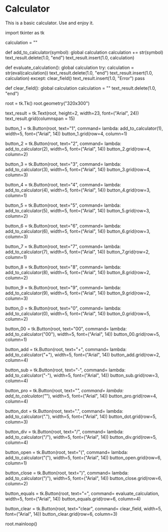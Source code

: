 # Calculator
This is a basic calculator. Use and enjoy it.

import tkinter as tk

calculation = ""

def add_to_calculator(symbol):
    global calculation
    calculation += str(symbol)
    text_result.delete(1.0, "end")
    text_result.insert(1.0, calculation)

def evaluate_calculation():
    global calculation
    try:
        calculation = str(eval(calculation))
        text_result.delete(1.0, "end")
        text_result.insert(1.0, calculation)
    except:
        clear_field()
        text_result.insert(1.0, "Error")
    pass

def clear_field():
    global calculation
    calculation = ""
    text_result.delete(1.0, "end")

root = tk.Tk()
root.geometry("320x300")

text_result = tk.Text(root, height=2, width=23, font=("Arial", 24))
text_result.grid(columnspan = 15)

button_1 = tk.Button(root, text="1", command= lambda: add_to_calculator(1), width=5, font=("Arial", 14))
button_1.grid(row=4, column=1)

button_2 = tk.Button(root, text="2", command= lambda: add_to_calculator(2), width=5, font=("Arial", 14))
button_2.grid(row=4, column=2)

button_3 = tk.Button(root, text="3", command= lambda: add_to_calculator(3), width=5, font=("Arial", 14))
button_3.grid(row=4, column=3)

button_4 = tk.Button(root, text="4", command= lambda: add_to_calculator(4), width=5, font=("Arial", 14))
button_4.grid(row=3, column=1)

button_5 = tk.Button(root, text="5", command= lambda: add_to_calculator(5), width=5, font=("Arial", 14))
button_5.grid(row=3, column=2)

button_6 = tk.Button(root, text="6", command= lambda: add_to_calculator(6), width=5, font=("Arial", 14))
button_6.grid(row=3, column=3)

button_7 = tk.Button(root, text="7", command= lambda: add_to_calculator(7), width=5, font=("Arial", 14))
button_7.grid(row=2, column=1)

button_8 = tk.Button(root, text="8", command= lambda: add_to_calculator(8), width=5, font=("Arial", 14))
button_8.grid(row=2, column=2)

button_9 = tk.Button(root, text="9", command= lambda: add_to_calculator(9), width=5, font=("Arial", 14))
button_9.grid(row=2, column=3)

button_0 = tk.Button(root, text="0", command= lambda: add_to_calculator(0), width=5, font=("Arial", 14))
button_0.grid(row=5, column=2)

button_00 = tk.Button(root, text="00", command= lambda: add_to_calculator("00"), width=5, font=("Arial", 14))
button_00.grid(row=5, column=1)

button_add = tk.Button(root, text="+", command= lambda: add_to_calculator("+"), width=5, font=("Arial", 14))
button_add.grid(row=2, column=4)

button_sub = tk.Button(root, text="-", command= lambda: add_to_calculator("-"), width=5, font=("Arial", 14))
button_sub.grid(row=3, column=4)

button_pro = tk.Button(root, text="*", command= lambda: add_to_calculator("*"), width=5, font=("Arial", 14))
button_pro.grid(row=4, column=4)

button_dot = tk.Button(root, text=".", command= lambda: add_to_calculator("."), width=5, font=("Arial", 14))
button_dot.grid(row=5, column=3)

button_div = tk.Button(root, text="/", command= lambda: add_to_calculator("/"), width=5, font=("Arial", 14))
button_div.grid(row=5, column=4)

button_open = tk.Button(root, text="(", command= lambda: add_to_calculator("("), width=5, font=("Arial", 14))
button_open.grid(row=6, column=1)

button_close = tk.Button(root, text=")", command= lambda: add_to_calculator(")"), width=5, font=("Arial", 14))
button_close.grid(row=6, column=2)

button_equals = tk.Button(root, text="=", command= evaluate_calculation, width=5, font=("Arial", 14))
button_equals.grid(row=6, column=4)

button_clear = tk.Button(root, text="clear", command= clear_field, width=5, font=("Arial", 14))
button_clear.grid(row=6, column=3)


root.mainloop()
